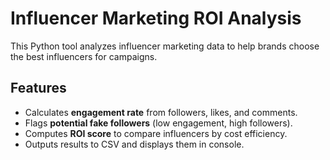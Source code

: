 # Influencer Marketing ROI Analysis

This Python tool analyzes influencer marketing data to help brands choose the best influencers for campaigns.

## Features
- Calculates **engagement rate** from followers, likes, and comments.
- Flags **potential fake followers** (low engagement, high followers).
- Computes **ROI score** to compare influencers by cost efficiency.
- Outputs results to CSV and displays them in console.

